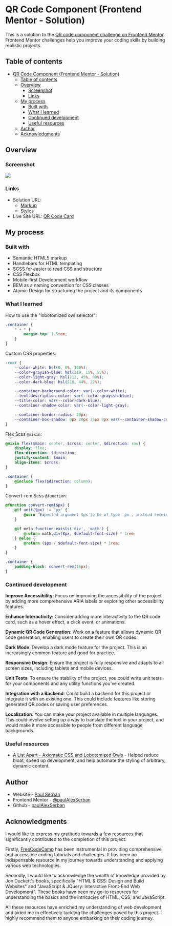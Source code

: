 # QR Code Component (Frontend Mentor - Solution)

This is a solution to the [QR code component challenge on Frontend Mentor](https://www.frontendmentor.io/challenges/qr-code-component-iux_sIO_H). Frontend Mentor challenges help you improve your coding skills by building realistic projects.

## Table of contents

-   [QR Code Component (Frontend Mentor - Solution)](#qr-code-component-frontend-mentor---solution)
    -   [Table of contents](#table-of-contents)
    -   [Overview](#overview)
        -   [Screenshot](#screenshot)
        -   [Links](#links)
    -   [My process](#my-process)
        -   [Built with](#built-with)
        -   [What I learned](#what-i-learned)
        -   [Continued development](#continued-development)
        -   [Useful resources](#useful-resources)
    -   [Author](#author)
    -   [Acknowledgments](#acknowledgments)

## Overview

### Screenshot

![](https://github.com/paulAlexSerban/wbk--fe-playground--javascript/blob/main/frontend/generic-component-library/src/library/patterns/card/assets/qr-code-card/screenshots/Screen%20Shot%202023-07-30%20at%2020.31.46.png?raw=true)

### Links

-   Solution URL:
    -   [Markup](https://github.com/paulAlexSerban/wbk--fe-playground--javascript/blob/main/frontend/generic-component-library/src/library/patterns/card/markup/qr-code-card.entry.hbs)
    -   [Styles](https://github.com/paulAlexSerban/wbk--fe-playground--javascript/blob/main/frontend/generic-component-library/src/library/patterns/card/scss/qr-code-card.entry.scss)
-   Live Site URL: [QR Code Card](https://paulalexserban.github.io/wbk--fe-playground--javascript/generic-component-library/library/patterns/card/qr-code-card.html)

## My process

### Built with

-   Semantic HTML5 markup
-   Handlebars for HTML templating
-   SCSS for easier to read CSS and structure
-   CSS Flexbox
-   Mobile-first Development workflow
-   BEM as a naming convention for CSS classes
-   Atomic Design for structuring the project and its components

### What I learned

How to use the "lobotomized owl selector":

```scss
.container {
    * + * {
        margin-top: 1.5rem;
    }
}
```

Custom CSS properties:

```scss
:root {
    --color-white: hsl(0, 0%, 100%);
    --color-grayish-blue: hsl(219, 15%, 55%);
    --color-light-gray: hsl(212, 45%, 89%);
    --color-dark-blue: hsl(218, 44%, 22%);

    --container-background-color: var(--color-white);
    --text-description-color: var(--color-grayish-blue);
    --title-color: var(--color-dark-blue);
    --container-shadow-color: var(--color-light-gray);

    --container-border-radius: 20px;
    --container-box-shadow: 0px 20px 35px 0px var(--container-shadow-color);
}
```

Flex Scss `@mixin`:

```scss
@mixin flex($main: center, $cross: center, $direction: row) {
    display: flex;
    flex-direction: $direction;
    justify-content: $main;
    align-items: $cross;
}

.container {
    @include flex($direction: column);
}
```

Convert-rem Scss `@function`:

```scss
@function convert-rem($px) {
    @if unit($px) != 'px' {
        @warn "Expected argument $px to be of type `px`, instead received: `#{unit($px)}`";
    }

    @if meta.function-exists('div', 'math') {
        @return math.div($px, $default-font-size) * 1rem;
    } @else {
        @return ($px / $default-font-size) * 1rem;
    }
}

.container {
    padding-block: convert-rem(16px);
}
```

### Continued development

**Improve Accessibility**: Focus on improving the accessibility of the project by adding more comprehensive ARIA labels or exploring other accessibility features.

**Enhance Interactivity**: Consider adding more interactivity to the QR code card, such as a hover effect, a click event, or animations.

**Dynamic QR Code Generation**: Work on a feature that allows dynamic QR code generation, enabling users to create their own QR codes.

**Dark Mode**: Develop a dark mode feature for the project. This is an increasingly common feature and good for practice.

**Responsive Design**: Ensure the project is fully responsive and adapts to all screen sizes, including tablets and mobile devices.

**Unit Tests**: To ensure the stability of the project, you could write unit tests for your components and any utility functions you've created.

**Integration with a Backend**: Could build a backend for this project or integrate it with an existing one. This could include features like storing generated QR codes or saving user preferences.

**Localization**: You can make your project available in multiple languages. This could involve setting up a way to translate the text in your project, and would make it more accessible to people from different language backgrounds.

### Useful resources

-   [A List Apart - Axiomatic CSS and Lobotomized Owls](https://alistapart.com/article/axiomatic-css-and-lobotomized-owls/) - Helped reduce bloat, speed up development, and help automate the styling of arbitrary, dynamic content.

## Author

-   Website - [Paul Serban](https://paulserban.eu)
-   Frontend Mentor - [@paulAlexSerban](https://www.frontendmentor.io/profile/paulAlexSerban)
-   Github - [paulAlexSerban](https://github.com/paulAlexSerban)

## Acknowledgments

I would like to express my gratitude towards a few resources that significantly contributed to the completion of this project.

Firstly, [FreeCodeCamp](https://www.freecodecamp.org/) has been instrumental in providing comprehensive and accessible coding tutorials and challenges. It has been an indispensable resource in my journey towards understanding and applying various web technologies.

Secondly, I would like to acknowledge the wealth of knowledge provided by Jon Duckett's books, specifically "HTML & CSS: Design and Build Websites" and "JavaScript & JQuery: Interactive Front-End Web Development". These books have been my go-to resources for understanding the basics and the intricacies of HTML, CSS, and JavaScript.

All these resources have enriched my understanding of web development and aided me in effectively tackling the challenges posed by this project. I highly recommend them to anyone embarking on their coding journey.
